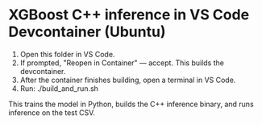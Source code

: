 # XGBoost C++ inference in VS Code Devcontainer (Ubuntu)

1. Open this folder in VS Code.
2. If prompted, "Reopen in Container" — accept. This builds the devcontainer.
3. After the container finishes building, open a terminal in VS Code.
4. Run:
   ./build_and_run.sh

This trains the model in Python, builds the C++ inference binary, and runs inference on the test CSV.
